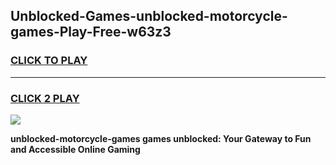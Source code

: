 
## Unblocked-Games-unblocked-motorcycle-games-Play-Free-w63z3
<h3>
<a href="https://premium76.site?title=unblocked-motorcycle-games&ref=19M">CLICK TO PLAY</a></h3>
<hr>

<h3>
<a href="https://premium76.site?title=unblocked-motorcycle-games&ref=19M">CLICK 2 PLAY</a>
  
</h3>

<a href="https://premium76.site?title=unblocked-motorcycle-games&ref=19M"><img src="https://clearcache.store/games.png"></a>


**unblocked-motorcycle-games games unblocked: Your Gateway to Fun and Accessible Online Gaming**
